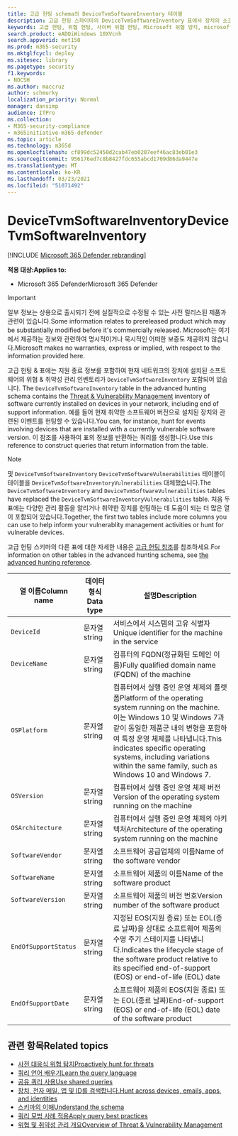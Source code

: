 ```yaml
---
title: 고급 헌팅 schema의 DeviceTvmSoftwareInventory 테이블
description: 고급 헌팅 스파이마의 DeviceTvmSoftwareInventory 표에서 장치의 소프트웨어 인벤토리에 대해 자세히 알아보습니다.
keywords: 고급 헌팅, 위협 헌팅, 사이버 위협 헌팅, Microsoft 위협 방지, microsoft 365, mtp, m365, 검색, 쿼리, 원격 분석, schema reference, kusto, table, column, data type, description, threat & vulnerability management, TVM, device management, software, inventory, vulnerabilities, CVE ID, OS DeviceTvmSoftwareInventoryVulnerabilities
search.product: eADQiWindows 10XVcnh
search.appverid: met150
ms.prod: m365-security
ms.mktglfcycl: deploy
ms.sitesec: library
ms.pagetype: security
f1.keywords:
- NOCSH
ms.author: maccruz
author: schmurky
localization_priority: Normal
manager: dansimp
audience: ITPro
ms.collection:
- M365-security-compliance
- m365initiative-m365-defender
ms.topic: article
ms.technology: m365d
ms.openlocfilehash: cf899dc52450d2cab47eb0207eef46ac83eb01e3
ms.sourcegitcommit: 956176ed7c8b8427fdc655abcd1709d86da9447e
ms.translationtype: MT
ms.contentlocale: ko-KR
ms.lasthandoff: 03/23/2021
ms.locfileid: "51071492"
---
```

# <a name="devicetvmsoftwareinventory"></a><span data-ttu-id="54851-104">DeviceTvmSoftwareInventory</span><span class="sxs-lookup"><span data-stu-id="54851-104">DeviceTvmSoftwareInventory</span></span>

[!INCLUDE [Microsoft 365 Defender rebranding](../includes/microsoft-defender.md)]


<span data-ttu-id="54851-105">**적용 대상:**</span><span class="sxs-lookup"><span data-stu-id="54851-105">**Applies to:**</span></span>
- <span data-ttu-id="54851-106">Microsoft 365 Defender</span><span class="sxs-lookup"><span data-stu-id="54851-106">Microsoft 365 Defender</span></span>

>[!IMPORTANT]
> <span data-ttu-id="54851-107">일부 정보는 상용으로 출시되기 전에 실질적으로 수정될 수 있는 사전 릴리스된 제품과 관련이 있습니다.</span><span class="sxs-lookup"><span data-stu-id="54851-107">Some information relates to prereleased product which may be substantially modified before it's commercially released.</span></span> <span data-ttu-id="54851-108">Microsoft는 여기에서 제공하는 정보와 관련하여 명시적이거나 묵시적인 어떠한 보증도 제공하지 않습니다.</span><span class="sxs-lookup"><span data-stu-id="54851-108">Microsoft makes no warranties, express or implied, with respect to the information provided here.</span></span>


<span data-ttu-id="54851-109">고급 헌팅 & 표에는 지원 종료 정보를 포함하여 현재 네트워크의 장치에 설치된 소프트웨어의 위협 & 취약성 관리 인벤토리가 `DeviceTvmSoftwareInventory` 포함되어 있습니다. [](/windows/security/threat-protection/microsoft-defender-atp/next-gen-threat-and-vuln-mgt)</span><span class="sxs-lookup"><span data-stu-id="54851-109">The `DeviceTvmSoftwareInventory` table in the advanced hunting schema contains the [Threat & Vulnerability Management](/windows/security/threat-protection/microsoft-defender-atp/next-gen-threat-and-vuln-mgt) inventory of software currently installed on devices in your network, including end of support information.</span></span> <span data-ttu-id="54851-110">예를 들어 현재 취약한 소프트웨어 버전으로 설치된 장치와 관련된 이벤트를 헌팅할 수 있습니다.</span><span class="sxs-lookup"><span data-stu-id="54851-110">You can, for instance, hunt for events involving devices that are installed with a currently vulnerable software version.</span></span> <span data-ttu-id="54851-111">이 참조를 사용하여 표의 정보를 반환하는 쿼리를 생성합니다.</span><span class="sxs-lookup"><span data-stu-id="54851-111">Use this reference to construct queries that return information from the table.</span></span>

>[!NOTE]
> <span data-ttu-id="54851-112">및 `DeviceTvmSoftwareInventory` `DeviceTvmSoftwareVulnerabilities` 테이블이 테이블을 `DeviceTvmSoftwareInventoryVulnerabilities` 대체했습니다.</span><span class="sxs-lookup"><span data-stu-id="54851-112">The `DeviceTvmSoftwareInventory` and `DeviceTvmSoftwareVulnerabilities` tables have replaced the `DeviceTvmSoftwareInventoryVulnerabilities` table.</span></span> <span data-ttu-id="54851-113">처음 두 표에는 다양한 관리 활동을 알리거나 취약한 장치를 헌팅하는 데 도움이 되는 더 많은 열이 포함되어 있습니다.</span><span class="sxs-lookup"><span data-stu-id="54851-113">Together, the first two tables include more columns you can use to help inform your vulnerablity management activities or hunt for vulnerable devices.</span></span>

<span data-ttu-id="54851-114">고급 헌팅 스키마의 다른 표에 대한 자세한 내용은 [고급 헌팅 참조](advanced-hunting-schema-tables.md)를 참조하세요.</span><span class="sxs-lookup"><span data-stu-id="54851-114">For information on other tables in the advanced hunting schema, see [the advanced hunting reference](advanced-hunting-schema-tables.md).</span></span>

| <span data-ttu-id="54851-115">열 이름</span><span class="sxs-lookup"><span data-stu-id="54851-115">Column name</span></span> | <span data-ttu-id="54851-116">데이터 형식</span><span class="sxs-lookup"><span data-stu-id="54851-116">Data type</span></span> | <span data-ttu-id="54851-117">설명</span><span class="sxs-lookup"><span data-stu-id="54851-117">Description</span></span> |
|-------------|-----------|-------------|
| `DeviceId` | <span data-ttu-id="54851-118">문자열</span><span class="sxs-lookup"><span data-stu-id="54851-118">string</span></span> | <span data-ttu-id="54851-119">서비스에서 시스템의 고유 식별자</span><span class="sxs-lookup"><span data-stu-id="54851-119">Unique identifier for the machine in the service</span></span> |
| `DeviceName` | <span data-ttu-id="54851-120">문자열</span><span class="sxs-lookup"><span data-stu-id="54851-120">string</span></span> | <span data-ttu-id="54851-121">컴퓨터의 FQDN(정규화된 도메인 이름)</span><span class="sxs-lookup"><span data-stu-id="54851-121">Fully qualified domain name (FQDN) of the machine</span></span> |
| `OSPlatform` | <span data-ttu-id="54851-122">문자열</span><span class="sxs-lookup"><span data-stu-id="54851-122">string</span></span> | <span data-ttu-id="54851-123">컴퓨터에서 실행 중인 운영 체제의 플랫폼</span><span class="sxs-lookup"><span data-stu-id="54851-123">Platform of the operating system running on the machine.</span></span> <span data-ttu-id="54851-124">이는 Windows 10 및 Windows 7과 같이 동일한 제품군 내의 변형을 포함하여 특정 운영 체제를 나타냅니다.</span><span class="sxs-lookup"><span data-stu-id="54851-124">This indicates specific operating systems, including variations within the same family, such as Windows 10 and Windows 7.</span></span> |
| `OSVersion` | <span data-ttu-id="54851-125">문자열</span><span class="sxs-lookup"><span data-stu-id="54851-125">string</span></span> | <span data-ttu-id="54851-126">컴퓨터에서 실행 중인 운영 체제 버전</span><span class="sxs-lookup"><span data-stu-id="54851-126">Version of the operating system running on the machine</span></span> |
| `OSArchitecture` | <span data-ttu-id="54851-127">문자열</span><span class="sxs-lookup"><span data-stu-id="54851-127">string</span></span> | <span data-ttu-id="54851-128">컴퓨터에서 실행 중인 운영 체제의 아키텍처</span><span class="sxs-lookup"><span data-stu-id="54851-128">Architecture of the operating system running on the machine</span></span> |
| `SoftwareVendor` | <span data-ttu-id="54851-129">문자열</span><span class="sxs-lookup"><span data-stu-id="54851-129">string</span></span> | <span data-ttu-id="54851-130">소프트웨어 공급업체의 이름</span><span class="sxs-lookup"><span data-stu-id="54851-130">Name of the software vendor</span></span> |
| `SoftwareName` | <span data-ttu-id="54851-131">문자열</span><span class="sxs-lookup"><span data-stu-id="54851-131">string</span></span> | <span data-ttu-id="54851-132">소프트웨어 제품의 이름</span><span class="sxs-lookup"><span data-stu-id="54851-132">Name of the software product</span></span> |
| `SoftwareVersion` | <span data-ttu-id="54851-133">문자열</span><span class="sxs-lookup"><span data-stu-id="54851-133">string</span></span> | <span data-ttu-id="54851-134">소프트웨어 제품의 버전 번호</span><span class="sxs-lookup"><span data-stu-id="54851-134">Version number of the software product</span></span> |
| `EndOfSupportStatus` | <span data-ttu-id="54851-135">문자열</span><span class="sxs-lookup"><span data-stu-id="54851-135">string</span></span> | <span data-ttu-id="54851-136">지정된 EOS(지원 종료) 또는 EOL(종료 날짜)을 상대로 소프트웨어 제품의 수명 주기 스테이지를 나타냅니다.</span><span class="sxs-lookup"><span data-stu-id="54851-136">Indicates the lifecycle stage of the software product relative to its specified end-of-support (EOS) or end-of-life (EOL) date</span></span> |
| `EndOfSupportDate` | <span data-ttu-id="54851-137">문자열</span><span class="sxs-lookup"><span data-stu-id="54851-137">string</span></span> | <span data-ttu-id="54851-138">소프트웨어 제품의 EOS(지원 종료) 또는 EOL(종료 날짜)</span><span class="sxs-lookup"><span data-stu-id="54851-138">End-of-support (EOS) or end-of-life (EOL) date of the software product</span></span> |



## <a name="related-topics"></a><span data-ttu-id="54851-139">관련 항목</span><span class="sxs-lookup"><span data-stu-id="54851-139">Related topics</span></span>

- [<span data-ttu-id="54851-140">사전 대응식 위협 탐지</span><span class="sxs-lookup"><span data-stu-id="54851-140">Proactively hunt for threats</span></span>](advanced-hunting-overview.md)
- [<span data-ttu-id="54851-141">쿼리 언어 배우기</span><span class="sxs-lookup"><span data-stu-id="54851-141">Learn the query language</span></span>](advanced-hunting-query-language.md)
- [<span data-ttu-id="54851-142">공유 쿼리 사용</span><span class="sxs-lookup"><span data-stu-id="54851-142">Use shared queries</span></span>](advanced-hunting-shared-queries.md)
- [<span data-ttu-id="54851-143">장치, 전자 메일, 앱 및 ID를 검색합니다.</span><span class="sxs-lookup"><span data-stu-id="54851-143">Hunt across devices, emails, apps, and identities</span></span>](advanced-hunting-query-emails-devices.md)
- [<span data-ttu-id="54851-144">스키마의 이해</span><span class="sxs-lookup"><span data-stu-id="54851-144">Understand the schema</span></span>](advanced-hunting-schema-tables.md)
- [<span data-ttu-id="54851-145">쿼리 모범 사례 적용</span><span class="sxs-lookup"><span data-stu-id="54851-145">Apply query best practices</span></span>](advanced-hunting-best-practices.md)
- [<span data-ttu-id="54851-146">위협 및 취약성 관리 개요</span><span class="sxs-lookup"><span data-stu-id="54851-146">Overview of Threat & Vulnerability Management</span></span>](/windows/security/threat-protection/microsoft-defender-atp/next-gen-threat-and-vuln-mgt)